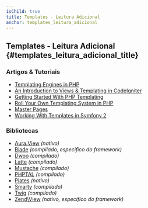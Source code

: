 ```yaml
---
isChild: true
title: Templates - Leitura Adicional
anchor: templates_leitura_adicional
---
```


## Templates - Leitura Adicional {#templates_leitura_adicional_title}

### Artigos & Tutoriais

- [Templating Engines in PHP](http://fabien.potencier.org/article/34/templating-engines-in-php)
- [An Introduction to Views & Templating in CodeIgniter](http://code.tutsplus.com/tutorials/an-introduction-to-views-templating-in-codeigniter--net-25648)
- [Getting Started With PHP Templating](http://www.smashingmagazine.com/2011/10/17/getting-started-with-php-templating/)
- [Roll Your Own Templating System in PHP](http://code.tutsplus.com/tutorials/roll-your-own-templating-system-in-php--net-16596)
- [Master Pages](https://laracasts.com/series/laravel-from-scratch/episodes/7)
- [Working With Templates in Symfony 2](http://code.tutsplus.com/tutorials/working-with-templates-in-symfony-2--cms-21172)

### Bibliotecas

- [Aura.View](https://github.com/auraphp/Aura.View) *(nativo)*
- [Blade](http://laravel.com/docs/templates) *(compilado, específico do framework)*
- [Dwoo](http://dwoo.org/) *(compilado)*
- [Latte](https://github.com/nette/latte) *(compilado)*
- [Mustache](https://github.com/bobthecow/mustache.php) *(compilado)*
- [PHPTAL](http://phptal.org/) *(compilado)*
- [Plates](http://platesphp.com/) *(nativo)*
- [Smarty](http://www.smarty.net/) *(compilado)*
- [Twig](http://twig.sensiolabs.org/) *(compilado)*
- [Zend\View](http://framework.zend.com/manual/2.3/en/modules/zend.view.quick-start.html) *(nativo, específico do framework)*